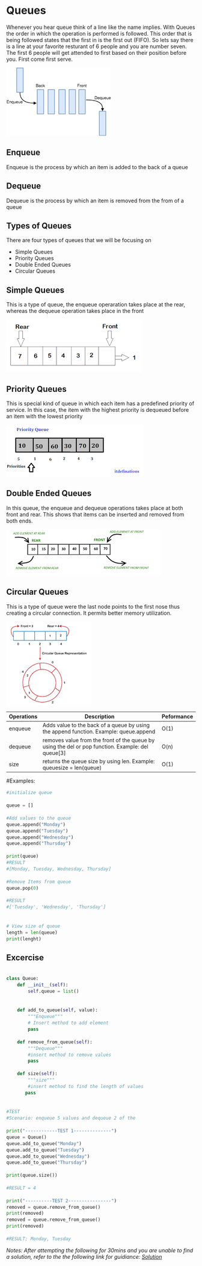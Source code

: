 # Queues
Whenever you hear queue think of a line like the name implies. With Queues the order in which the operation is performed is followed. This order that is being followed states that the first in is the first out (FIFO). So lets say there is a line at your favorite resturant of 6 people and you are number seven. The first 6 people will get attended to first based on their position before you. First come first serve.

![queue](queue.png)


## Enqueue
Enqueue is the process by which an item is added to the back of a queue

## Dequeue
Dequeue is the process by which an item is removed from the from of a queue


## Types of Queues


There are four types of queues that we will be focusing on
* Simple Queues
* Priority Queues
* Double Ended Queues
* Circular Queues

## Simple Queues
This is a type of queue, the enqueue operaration takes place at the rear, whereas the dequeue operation takes place in the front

![simple queue](simple.png)


## Priority Queues
This is special kind of queue in which each item has a predefined priority of service. In this case, the item with the highest priority is dequeued before an item with the lowest priority

![Priority queue](priority.png)

## Double Ended Queues
In this queue, the enqueue and dequeue operations takes place at both front and rear. This shows that items can be inserted and removed from both ends.

![Double queue](double.png)

## Circular Queues
This is a type of queue were the last node points to the first nose thus creating a circular connection. It permits better memory utilization.

![Cirlular queue](circular.png)


Operations | Description | Peformance
-------- | -------- | --------
enqueue | Adds value to the back of a queue by using the append function. Example: queue.append | O(1)
dequeue | removes value from the front of the queue by using the del or pop function. Example: del queue[3] | O(n)
size | returns the queue size by using len. Example: queuesize = len(queue) | O(1)


#Examples:

```python
#initialize queue

queue = [] 

#Add values to the queue
queue.append("Monday")
queue.append("Tuesday")
queue.append("Wednesday")
queue.append("Thursday")

print(queue)
#RESULT
#[Monday, Tuesday, Wednesday, Thursday]

#Remove Items from queue
queue.pop(0)

#RESULT
#['Tuesday', 'Wednesday', 'Thursday']


# View size of queue
length = len(queue)
print(lenght)
```

## Excercise

```python

class Queue:
    def __init__(self):
        self.queue = list()


    def add_to_queue(self, value):
        """Enqueue"""
        # Insert method to add element
        pass

    def remove_from_queue(self):
        """Dequeue"""
        #insert method to remove values
        pass

    def size(self):
        """size"""
        #insert method to find the length of values
       pass


#TEST
#Scenario: enqueue 5 values and dequeue 2 of the

print("------------TEST 1--------------")
queue = Queue()
queue.add_to_queue("Monday")
queue.add_to_queue("Tuesday")
queue.add_to_queue("Wednesday")
queue.add_to_queue("Thursday")

print(queue.size())

#RESULT = 4

print("----------TEST 2----------------")
removed = queue.remove_from_queue()
print(removed)
removed = queue.remove_from_queue()
print(removed)

#RESULT; Monday, Tuesday
```

*Notes: After attempting the following for 30mins and you are unable to find a solution, refer to the the following link for guidiance: [Solution](test.py)*

